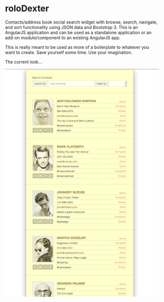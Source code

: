 # roloDexter
Contacts/address book social search widget with browse, search, navigate, and sort functionality using JSON data and Bootstrap 3.  This is an AngularJS application and can be used as a standalone application or an add-on module/component to an existing AngularJS app.

This is really meant to be used as more of a boilerplate to whatever you want to create.  Save yourself some time.  Use your imagination.

The current look...

![](/screenshots/current-screen.png)

